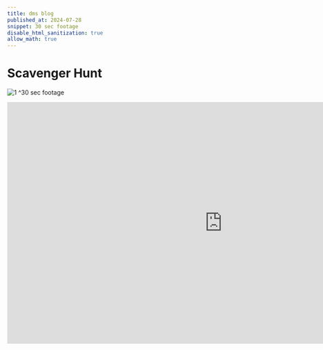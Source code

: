 ```yaml
---
title: dms blog
published_at: 2024-07-28
snippet: 30 sec footage
disable_html_sanitization: true
allow_math: true
---
```


# Scavenger Hunt

![1](240725)
^30 sec footage

<iframe width="996" height="560" src="https://www.youtube.com/embed/uUAHgGL9JZ4" title="240725 30 sec footage" frameborder="0" allow="accelerometer; autoplay; clipboard-write; encrypted-media; gyroscope; picture-in-picture; web-share" referrerpolicy="strict-origin-when-cross-origin" allowfullscreen></iframe>

